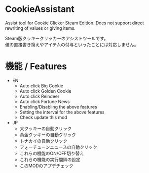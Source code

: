 # CookieAssistant
Assist tool for Cookie Clicker Steam Edition.
Does not support direct rewriting of values or giving items.

Steam版クッキークリッカーのアシストツールです。  
値の直接書き換えやアイテムの付与といったことには対応しません。

# 機能 / Features

- EN
  - Auto click Big Cookie
  - Auto click Golden Cookie
  - Auto click Reindeer
  - Auto click Fortune News
  - Enabling/Disabling the above features
  - Setting the interval for the above features
  - Check update this mod
- JP
  - 大クッキーの自動クリック
  - 黄金クッキーの自動クリック
  - トナカイの自動クリック
  - フォーチューンニュースの自動クリック
  - これらの機能のON/OFF切り替え
  - これらの機能の実行間隔の設定
  - このMODのアプデチェック


